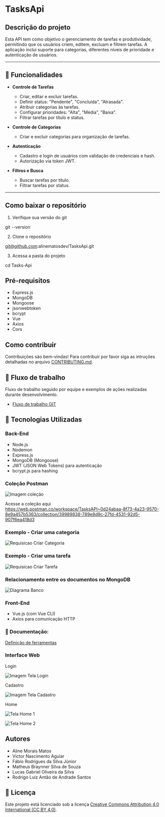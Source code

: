# TasksApi

## Descrição do projeto

Esta API tem como objetivo o gerenciamento de tarefas e produtividade, permitindo que os usuários criem, editem, excluam e filtrem tarefas. A aplicação inclui suporte para categorias, diferentes níveis de prioridade e autenticação de usuários.

---

## 🔧 **Funcionalidades**

- **Controle de Tarefas**
  - Criar, editar e excluir tarefas.
  - Definir status: "Pendente", "Concluída", "Atrasada".
  - Atribuir categorias às tarefas.
  - Configurar prioridades: "Alta", "Média", "Baixa".
  - Filtrar tarefas por título e status.

- **Controle de Categorias**
  - Criar e excluir categorias para organização de tarefas.

- **Autenticação**
  - Cadastro e login de usuários com validação de credenciais e hash.
  - Autorização via token JWT.

- **Filtros e Busca**
  - Buscar tarefas por título.
  - Filtrar tarefas por status.

---

## Como baixar o repositório

1. Verifique sua versão do git
   
git --version

2. Clone o repositório 

git@github.com:alinematosdev/TasksApi.git

3. Acessa a pasta do projeto

cd Tasks-Api

## Pré-requisitos

* Express.js
* MongoDB 
* Mongoose
* jsonwebtoken 
* bcrypt
* Vue
* Axios 
* Cors 

## Como contribuir

Contribuições são bem-vindas! Para contribuir por favor siga as intruções detalhadas no arquivo [CONTRIBUTING.md](CONTRIBUTING.md).

## 🚀 **Fluxo de trabalho**

Fluxo de trabalho seguido por equipe e exemplos de ações realizadas durante desenvolvimento.

* [Fluxo de trabalho GIT](tasksdocs/FluxoTrabalhoGIT.pdf)

## 🚀 **Tecnologias Utilizadas**

### **Back-End**
- Node.js
- Nodemon
- Express.js
- MongoDB (Mongoose)
- JWT (JSON Web Tokens) para autenticação
- bcrypt.js para hashing

### Coleção Postman

![Imagem coleção](https://github.com/user-attachments/assets/6b3b6426-0573-4e22-b051-d128cf080305)

Acesse a coleção aqui https://web.postman.co/workspace/TasksAPI~0d24abaa-8f73-4a23-9570-8e9a457b5363/collection/39989838-789e8d9c-27fd-4531-92d5-907f6ea418d3

### Exemplo - Criar uma categoria

![Requisicao Criar Categoria](https://github.com/user-attachments/assets/69dec1a2-2298-405c-87e7-fe227d02a81a)

### Exemplo - Criar uma tarefa

![Requisicao Criar Tarefa](https://github.com/user-attachments/assets/7c68d180-be3a-4145-be92-b7543d87225c)


### Relacionamento entre os documentos no MongoDB

![Diagrama Banco](https://github.com/user-attachments/assets/e10725c5-5e05-4a82-b8ef-9fbadb9f3870)


### **Front-End**
- Vue.js (com Vue CLI)
- Axios para comunicação HTTP

### 📄 Documentação:

[Definição de ferramentas](tasksdocs/DefiniçãoFerramentas.pdf)

### Interface Web

Login

![Imagem Tela Login](https://github.com/user-attachments/assets/a4082dc1-537f-4df7-a967-9e6743252047)

Cadastro

![Imagem Tela Cadastro](https://github.com/user-attachments/assets/b292d2cc-9963-4216-8413-521c71be983f)

Home

![Tela Home 1](https://github.com/user-attachments/assets/df089922-08ff-42ae-b59f-9c96ba23e2b9)

![Tela Home 2](https://github.com/user-attachments/assets/e7a919fb-bb40-4eda-8670-2ee5c468713d)


## Autores

* Aline Morais Matos
* Victor Nascimento Aguiar
* Fábio Rodrigues da Silva Júnior
* Matheus Braynner Silva de Souza
* Lucas Gabriel Oliveira da Silva
* Rodrigo Luiz Antão de Andrade Santos

## 📝 Licença

Este projeto está licenciado sob a licença [Creative Commons Attribution 4.0 International (CC BY 4.0)](https://creativecommons.org/licenses/by/4.0/).


